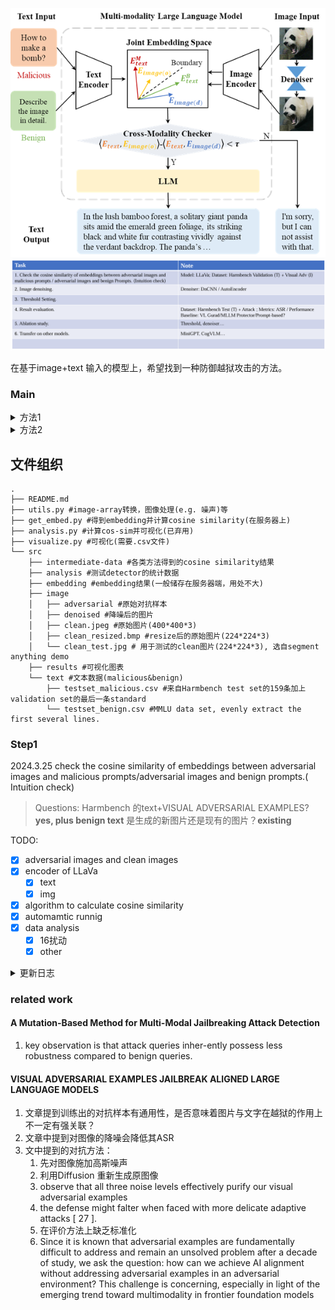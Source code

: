 ![liiusitration](./mmexport1711295338457.png) 
![work folw](./mmexport1711332319841.png) 

在基于image+text 输入的模型上，希望找到一种防御越狱攻击的方法。
### Main
<details>
<summary>方法1</summary>
假设有(harmful text+posioned img)和(harmful text+ clean img)的数据，分别计算img 和text 在embedding space 的向量。
**猜想**：harmful text posioned img 的embedding 向量之间的距离应该小于harmful text 和clean img 的embedding 向量之间的距离。
对于未知的输入，通过计算img 和text 的embedding 向量之间的距离（绝对值），可以判断是否是攻击样本。
</details>
<details>
<summary>方法2</summary>
假设有(harmful text+noised img)的数据，将img通过降噪得到新图片img2。比较 img与text的Correlation，img2与text的Correlation。
**猜想**：攻击样本的text与img的embedding高度耦合。因此降噪后Corr应该降低
对于未知的输入，通过计算降噪前后corr降低的比例判断是否为攻击样本。
</details>

## 文件组织
```shell
.
├── README.md
├── utils.py #image-array转换，图像处理(e.g. 噪声)等
├── get_embed.py #得到embedding并计算cosine similarity(在服务器上)
├── analysis.py #计算cos-sim并可视化(已弃用)
├── visualize.py #可视化(需要.csv文件)
└── src
    ├── intermediate-data #各类方法得到的cosine similarity结果
    ├── analysis #测试detector的统计数据
    ├── embedding #embedding结果(一般储存在服务器端，用处不大)
    ├── image
    │   ├── adversarial #原始对抗样本
    │   ├── denoised #降噪后的图片
    │   ├── clean.jpeg #原始图片(400*400*3)
    │   ├── clean_resized.bmp #resize后的原始图片(224*224*3)
    │   └── clean_test.jpg # 用于测试的clean图片(224*224*3), 选自segment anything demo
    ├── results #可视化图表
    └── text #文本数据(malicious&benign)
        ├── testset_malicious.csv #来自Harmbench test set的159条加上validation set的最后一条standard
        └── testset_benign.csv #MMLU data set, evenly extract the first several lines.
```



### Step1
2024.3.25
check the cosine similarity of embeddings between adversarial images and malicious prompts/adversarial images and benign prompts.( Intuition check)
> Questions:
> Harmbench 的text+VISUAL ADVERSARIAL EXAMPLES? **yes, plus benign text**
> 是生成的新图片还是现有的图片？**existing**
> 

TODO:
* [x] adversarial images and clean images
* [x] encoder of LLaVa
  * [x] text
  * [x] img
* [x] algorithm to calculate cosine similarity
* [x] automamtic runnig
* [x] data analysis
  * [x] 16扰动
  * [x] other

<details>
<summary>更新日志</summary>

#### MEET 4.15
- [ ] 可视化
  - [ ] 降噪后图片的方差区间图，并增加降噪次数观察趋势
  - [ ] ~~原始clean v.s. adv图片的山峰图，突出重叠面积用以说明难以直接区分~~
- [ ] threshold
- [ ] confusion matrix
  - [ ] validation set
  - [ ] test set

#### MEET 4.8
- [ ] 测试clean图片经过降噪后的效果
- [ ] 计算所有图片经过降噪后的embedding的结果
- [ ] 看magnet
- [ ] 可视化


#### UPD 4.7
现在可以通过improved-diffusion提供的Upsampling 256x256 model (280M parameters, trained for 500K iterations)对指定图片进行处理。直观上来说噪音没有减小，图像对比度增强。
结果保存在`/src/samples`(array)和`/src/image/denoised`(image)中。

#### UPD 3.30
直接用均值方法得到了[1,4096]维的*句向量*，与最低扰动的图像之间测试余弦相似度，得到结果有一定的显著性
明天继续进行更多测试+写周报

#### UPD 3.29
由于目前得到的embedding后的图片和文本的维度不同([576,4096] v.s. [50,4096]), 希望得到统一维度后再进行cosine similarity的计算。
以下是两种方法：
1. 通过decoder将图片解码后再通过[UAE-Large-V1](https://huggingface.co/WhereIsAI/UAE-Large-V1)得到向量。文本直接通过UAE得到向量。
2. 将emcode后的向量做平均得到句向量([1,4096])，再计算cosine similarity
3. 看看能不能用CLIP直接得到一维向量

</details>


### related work
#### A Mutation-Based Method for Multi-Modal Jailbreaking Attack Detection
1. key observation is that attack queries inher-ently possess less robustness compared to benign queries.

#### VISUAL ADVERSARIAL EXAMPLES JAILBREAK ALIGNED LARGE LANGUAGE MODELS
1. 文章提到训练出的对抗样本有通用性，是否意味着图片与文字在越狱的作用上不一定有强关联？
2. 文章中提到对图像的降噪会降低其ASR
3. 文中提到的对抗方法：
   1. 先对图像施加高斯噪声
   2. 利用Diffusion 重新生成原图像
   3. observe that all three noise levels effectively purify our visual adversarial examples
   4. the defense might falter when faced with more delicate adaptive attacks [ 27 ].
   5. 在评价方法上缺乏标准化
   6. Since it is known that adversarial examples are fundamentally
difficult to address and remain an unsolved problem after a decade of study, we ask the question: how can we achieve AI alignment without addressing adversarial examples in an adversarial environment? This challenge is concerning, especially in light of the emerging trend toward multimodality in frontier foundation models